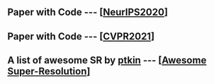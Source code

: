 ## Paper with Code --- [[NeurIPS2020](https://github.com/melo2109/NeurIPS2020)]

## Paper with Code --- [[CVPR2021](https://github.com/melo2109/CVPR2021-Transformer-and-Low-level-Vision/blob/main/cvpr2021.md)]

## A list of awesome SR by [ptkin](https://github.com/ptkin) --- [[Awesome Super-Resolution](https://github.com/melo2109/Awesome-Super-Resolution)]

